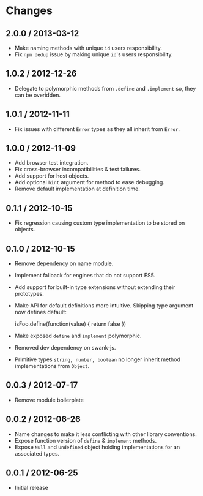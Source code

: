 # Changes

## 2.0.0 / 2013-03-12

  - Make naming methods with unique `id` users responsibility.
  - Fix `npm dedup` issue by making unique `id`'s users responsibility.

## 1.0.2 / 2012-12-26

  - Delegate to polymorphic methods from `.define` and `.implement` so, they
    can be overidden.

## 1.0.1 / 2012-11-11

  - Fix issues with different `Error` types as they all inherit from
    `Error`.

## 1.0.0 / 2012-11-09

  - Add browser test integration.
  - Fix cross-browser incompatibilities & test failures.
  - Add support for host objects.
  - Add optional `hint` argument for method to ease debugging.
  - Remove default implementation at definition time.

## 0.1.1 / 2012-10-15

 - Fix regression causing custom type implementation to be stored on objects.

## 0.1.0 / 2012-10-15

 - Remove dependency on name module.
 - Implement fallback for engines that do not support ES5.
 - Add support for built-in type extensions without extending their prototypes.
 - Make API for default definitions more intuitive.
   Skipping type argument now defines default:

      isFoo.define(function(value) {
        return false
      })

 - Make exposed `define` and `implement` polymorphic.
 - Removed dev dependency on swank-js.
 - Primitive types `string, number, boolean` no longer inherit method
   implementations from `Object`.

## 0.0.3 / 2012-07-17

  - Remove module boilerplate

## 0.0.2 / 2012-06-26

  - Name changes to make it less conflicting with other library conventions.
  - Expose function version of `define` & `implement` methods.
  - Expose `Null` and `Undefined` object holding implementations for an
    associated types.

## 0.0.1 / 2012-06-25

  - Initial release
